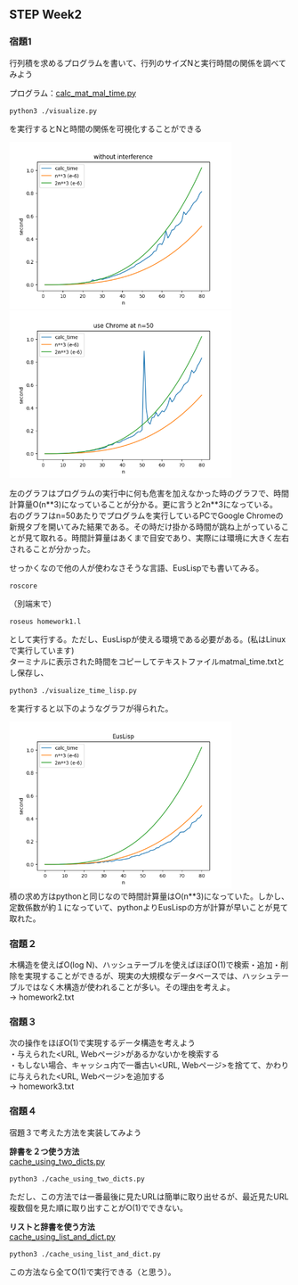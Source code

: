 ## STEP Week2

### 宿題1<br>
行列積を求めるプログラムを書いて、行列のサイズNと実行時間の関係を調べてみよう<br>

プログラム：[calc_mat_mal_time.py](https://gist.github.com/MiyabiTane/d1f8c0b6858aa94dc017bd4d9bd5914c)<br>
```
python3 ./visualize.py
```
を実行するとNと時間の関係を可視化することができる<br>

<img width="400" src="./img/without_interference.png">
<img width="400" src="./img/use_chrome2.png"><br>

左のグラフはプログラムの実行中に何も危害を加えなかった時のグラフで、時間計算量O(n\**3)になっていることが分かる。更に言うと2n**3になっている。<br>
右のグラフはn=50あたりでプログラムを実行しているPCでGoogle Chromeの新規タブを開いてみた結果である。その時だけ掛かる時間が跳ね上がっていることが見て取れる。時間計算量はあくまで目安であり、実際には環境に大きく左右されることが分かった。<br>

せっかくなので他の人が使わなさそうな言語、EusLispでも書いてみる。<br>
```
roscore
```
（別端末で）
```
roseus homework1.l
```
として実行する。ただし、EusLispが使える環境である必要がある。(私はLinuxで実行しています)<br>
ターミナルに表示された時間をコピーしてテキストファイルmatmal_time.txtとし保存し、
```
python3 ./visualize_time_lisp.py
```
を実行すると以下のようなグラフが得られた。<br>

<img width="400" src="./img/Lisp_1.png"><br>
積の求め方はpythonと同じなので時間計算量はO(n**3)になっていた。しかし、定数係数が約１になっていて、pythonよりEusLispの方が計算が早いことが見て取れた。<br>


### 宿題２<br>

木構造を使えばO(log N)、ハッシュテーブルを使えばほぼO(1)で検索・追加・削除を実現することができるが、現実の大規模なデータベースでは、ハッシュテーブルではなく木構造が使われることが多い。その理由を考えよ。<br>
→ homework2.txt

### 宿題３<br>

次の操作をほぼO(1)で実現するデータ構造を考えよう<br>
・与えられた<URL, Webページ>があるかないかを検索する<br>
・もしない場合、キャッシュ内で一番古い<URL, Webページ>を捨てて、かわりに与えられた<URL, Webページ>を追加する<br>
→ homework3.txt


### 宿題４<br>

宿題３で考えた方法を実装してみよう<br>

**辞書を２つ使う方法**<br>
[cache_using_two_dicts.py](https://gist.github.com/MiyabiTane/846157612c352f3e0403aa7e968e79aa)<br>
```
python3 ./cache_using_two_dicts.py
```
ただし、この方法では一番最後に見たURLは簡単に取り出せるが、最近見たURL複数個を見た順に取り出すことがO(1)でできない。<br>

**リストと辞書を使う方法**<br>
[cache_using_list_and_dict.py](https://gist.github.com/MiyabiTane/1d811ca2d7563f9a371953eb08c6af68)
```
python3 ./cache_using_list_and_dict.py
```
この方法なら全てO(1)で実行できる（と思う）。<br>



